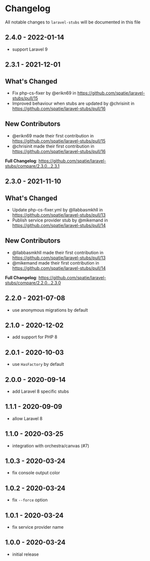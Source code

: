 # Changelog

All notable changes to `laravel-stubs` will be documented in this file

## 2.4.0 - 2022-01-14

- support Laravel 9

## 2.3.1 - 2021-12-01

## What's Changed

- Fix php-cs-fixer by @erikn69 in https://github.com/spatie/laravel-stubs/pull/15
- Improved behaviour when stubs are updated by @chrisinit in https://github.com/spatie/laravel-stubs/pull/16

## New Contributors

- @erikn69 made their first contribution in https://github.com/spatie/laravel-stubs/pull/15
- @chrisinit made their first contribution in https://github.com/spatie/laravel-stubs/pull/16

**Full Changelog**: https://github.com/spatie/laravel-stubs/compare/2.3.0...2.3.1

## 2.3.0 - 2021-11-10

## What's Changed

- Update php-cs-fixer.yml by @llabbasmkhll in https://github.com/spatie/laravel-stubs/pull/13
- Publish service provider stub by @mikemand in https://github.com/spatie/laravel-stubs/pull/14

## New Contributors

- @llabbasmkhll made their first contribution in https://github.com/spatie/laravel-stubs/pull/13
- @mikemand made their first contribution in https://github.com/spatie/laravel-stubs/pull/14

**Full Changelog**: https://github.com/spatie/laravel-stubs/compare/2.2.0...2.3.0

## 2.2.0 - 2021-07-08

- use anonymous migrations by default

## 2.1.0 - 2020-12-02

- add support for PHP 8

## 2.0.1 - 2020-10-03

- use `HasFactory` by default

## 2.0.0 - 2020-09-14

- add Laravel 8 specific stubs

## 1.1.1 - 2020-09-09

- allow Laravel 8

## 1.1.0 - 2020-03-25

- integration with orchestra/canvas (#7)

## 1.0.3 - 2020-03-24

- fix console output color

## 1.0.2 - 2020-03-24

- fix `--force` option

## 1.0.1 - 2020-03-24

- fix service provider name

## 1.0.0 - 2020-03-24

- initial release
